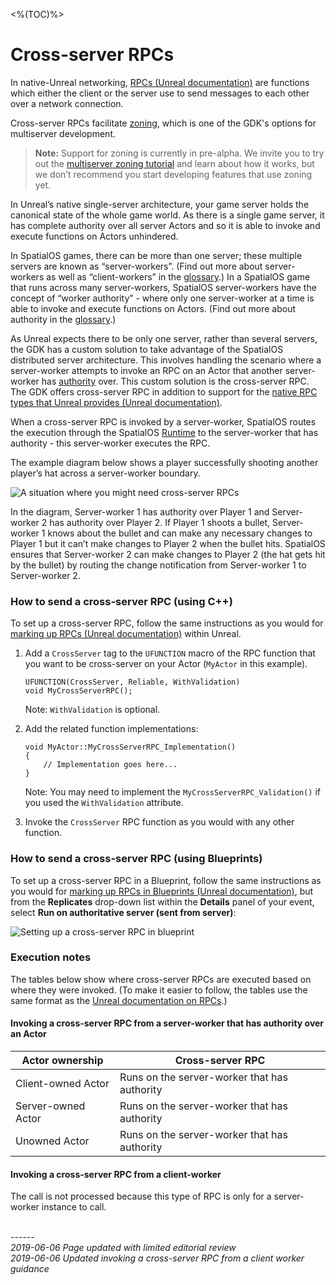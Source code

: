 <%(TOC)%>
# Cross-server RPCs

In native-Unreal networking, [RPCs (Unreal documentation)](https://docs.unrealengine.com/en-us/Gameplay/Networking/Actors/RPCs) are functions which either the client or the server use to send messages to each other over a network connection. 

Cross-server RPCs facilitate [zoning]({{urlRoot}}/content/glossary#zoning), which is one of the GDK's options for multiserver development.

> **Note:** Support for zoning is currently in pre-alpha. We invite you to try out the [multiserver zoning tutorial]({{urlRoot}}/content/tutorials/multiserver-shooter/tutorial-multiserver-intro) and learn about how it works, but we don’t recommend you start developing features that use zoning yet.

In Unreal’s native single-server architecture, your game server holds the canonical state of the whole game world. As there is a single game server, it has complete authority over all server Actors and so it is able to invoke and execute functions on Actors unhindered. 

In SpatialOS games, there can be more than one server; these multiple servers are known as “server-workers”. (Find out more about server-workers as well as “client-workers” in the [glossary]({{urlRoot}}/content/glossary#worker).) In a SpatialOS game that runs across many server-workers, SpatialOS server-workers have the concept of “worker authority” - where only one server-worker at a time is able to invoke and execute functions on Actors. (Find out more about authority in the [glossary]({{urlRoot}}/content/glossary#authority).)

As Unreal expects there to be only one server, rather than several servers, the GDK has a custom solution to take advantage of the SpatialOS distributed server architecture. This involves handling the scenario where a server-worker attempts to invoke an RPC on an Actor that another server-worker has [authority]({{urlRoot}}/content/glossary#worker) over. This custom solution is the cross-server RPC. The GDK offers cross-server RPC in addition to support for the [native RPC types that Unreal provides (Unreal documentation)](https://docs.unrealengine.com/en-us/Gameplay/Networking/Actors/RPCs).

When a cross-server RPC is invoked by a server-worker, SpatialOS routes the execution through the SpatialOS [Runtime]({{urlRoot}}/content/glossary#spatialos-runtime) to the server-worker that has authority - this server-worker executes the RPC.

The example diagram below shows a player successfully shooting another player’s hat across a server-worker boundary.

![A situation where you might need cross-server RPCs]({{assetRoot}}assets/shooting-workflow-simple.png)

In the diagram, Server-worker 1 has authority over Player 1 and Server-worker 2 has authority over Player 2. If Player 1 shoots a bullet, Server-worker 1 knows about the bullet and can make any necessary changes to Player 1 but it can’t make changes to Player 2 when the bullet hits. SpatialOS ensures that Server-worker 2 can make changes to Player 2 (the hat gets hit by the bullet) by routing the change notification from Server-worker 1 to Server-worker 2.

### How to send a cross-server RPC (using C++)

To set up a cross-server RPC, follow the same instructions as you would for [marking up RPCs (Unreal documentation)](https://docs.unrealengine.com/en-us/Gameplay/Networking/Actors/RPCs) within Unreal.

1. Add a `CrossServer` tag to the `UFUNCTION` macro of the RPC function that you want to be cross-server on your Actor (`MyActor` in this example).

    ```
    UFUNCTION(CrossServer, Reliable, WithValidation)
    void MyCrossServerRPC();
    ```

    Note: `WithValidation` is optional.

1. Add the related function implementations:
    ```
    void MyActor::MyCrossServerRPC_Implementation()
    {
        // Implementation goes here...
    }
   ```
   Note: You may need to implement the `MyCrossServerRPC_Validation()` if you used the `WithValidation` attribute.

1. Invoke the `CrossServer` RPC function as you would with any other function.

### How to send a cross-server RPC (using Blueprints)

To set up a cross-server RPC in a Blueprint, follow the same instructions as you would for [marking up RPCs in Blueprints (Unreal documentation)](https://docs.unrealengine.com/en-us/Gameplay/Networking/Actors/RPCs#blueprints), but from the **Replicates** drop-down list within the **Details** panel of your event, select **Run on authoritative server (sent from server)**:

![Setting up a cross-server RPC in blueprint]({{assetRoot}}assets/screen-grabs/crossserver-blueprint.png)

### Execution notes

The tables below show where cross-server RPCs are executed based on where they were invoked. (To make it easier to follow, the tables use the same format as the [Unreal documentation on RPCs](https://docs.unrealengine.com/en-us/Gameplay/Networking/Actors/RPCs#rpcinvokedfromtheserver).)

#### Invoking a cross-server RPC from a server-worker that has authority over an Actor

| **Actor ownership** | **Cross-server RPC**
|-----------|---------
| Client-owned Actor | Runs on the server-worker that has authority
| Server-owned Actor | Runs on the server-worker that has authority
| Unowned Actor | Runs on the server-worker that has authority

#### Invoking a cross-server RPC from a client-worker

The call is not processed because this type of RPC is only for a server-worker instance to call.


<br/>------<br/>
_2019-06-06 Page updated with limited editorial review_
<br/>
_2019-06-06 Updated invoking a cross-server RPC from a client worker guidance_